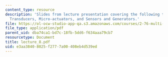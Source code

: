 ```yaml
---
content_type: resource
description: 'Slides from lecture presentation covering the following topics: Piezoelectric
  Transducers, Micro-actuators, and Sensors and Generators.'
file: https://ol-ocw-studio-app-qa.s3.amazonaws.com/courses/2-76-multi-scale-system-design-fall-2004/e3aa38408025f2777a00408eb4d539ed_lecture_8.pdf
file_type: application/pdf
parent_uid: dba74ca1-bd7c-18fb-5dd6-f634aaa79cb7
resourcetype: Document
title: lecture_8.pdf
uid: e3aa3840-8025-f277-7a00-408eb4d539ed
---
```

